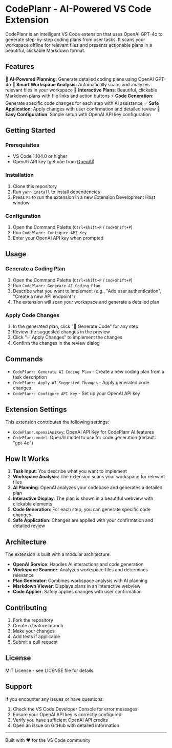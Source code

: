 # CodePlanr - AI-Powered VS Code Extension

CodePlanr is an intelligent VS Code extension that uses OpenAI GPT-4o to generate step-by-step coding plans from user tasks. It scans your workspace offline for relevant files and presents actionable plans in a beautiful, clickable Markdown format.

## Features

🤖 **AI-Powered Planning**: Generate detailed coding plans using OpenAI GPT-4o
📁 **Smart Workspace Analysis**: Automatically scans and analyzes relevant files in your workspace
📝 **Interactive Plans**: Beautiful, clickable Markdown plans with file links and action buttons
⚡ **Code Generation**: Generate specific code changes for each step with AI assistance
✅ **Safe Application**: Apply changes with user confirmation and detailed review
🔧 **Easy Configuration**: Simple setup with OpenAI API key configuration

## Getting Started

### Prerequisites

- VS Code 1.104.0 or higher
- OpenAI API key (get one from [OpenAI](https://platform.openai.com/api-keys))

### Installation

1. Clone this repository
2. Run `yarn install` to install dependencies
3. Press `F5` to run the extension in a new Extension Development Host window

### Configuration

1. Open the Command Palette (`Ctrl+Shift+P` / `Cmd+Shift+P`)
2. Run `CodePlanr: Configure API Key`
3. Enter your OpenAI API key when prompted

## Usage

### Generate a Coding Plan

1. Open the Command Palette (`Ctrl+Shift+P` / `Cmd+Shift+P`)
2. Run `CodePlanr: Generate AI Coding Plan`
3. Describe what you want to implement (e.g., "Add user authentication", "Create a new API endpoint")
4. The extension will scan your workspace and generate a detailed plan

### Apply Code Changes

1. In the generated plan, click "🤖 Generate Code" for any step
2. Review the suggested changes in the preview
3. Click "✅ Apply Changes" to implement the changes
4. Confirm the changes in the review dialog

## Commands

- `CodePlanr: Generate AI Coding Plan` - Create a new coding plan from a task description
- `CodePlanr: Apply AI Suggested Changes` - Apply generated code changes
- `CodePlanr: Configure API Key` - Set up your OpenAI API key

## Extension Settings

This extension contributes the following settings:

- `CodePlanr.openaiApiKey`: OpenAI API Key for CodePlanr AI features
- `CodePlanr.model`: OpenAI model to use for code generation (default: "gpt-4o")

## How It Works

1. **Task Input**: You describe what you want to implement
2. **Workspace Analysis**: The extension scans your workspace for relevant files
3. **AI Planning**: OpenAI analyzes your codebase and generates a detailed plan
4. **Interactive Display**: The plan is shown in a beautiful webview with clickable elements
5. **Code Generation**: For each step, you can generate specific code changes
6. **Safe Application**: Changes are applied with your confirmation and detailed review

## Architecture

The extension is built with a modular architecture:

- **OpenAI Service**: Handles AI interactions and code generation
- **Workspace Scanner**: Analyzes workspace files and determines relevance
- **Plan Generator**: Combines workspace analysis with AI planning
- **Markdown Viewer**: Displays plans in an interactive webview
- **Code Applier**: Safely applies changes with user confirmation

## Contributing

1. Fork the repository
2. Create a feature branch
3. Make your changes
4. Add tests if applicable
5. Submit a pull request

## License

MIT License - see LICENSE file for details

## Support

If you encounter any issues or have questions:

1. Check the VS Code Developer Console for error messages
2. Ensure your OpenAI API key is correctly configured
3. Verify you have sufficient OpenAI API credits
4. Open an issue on GitHub with detailed information

---

Built with ❤️ for the VS Code community
